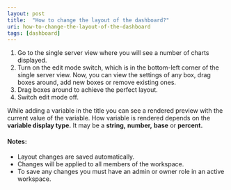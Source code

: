 ```yaml
---
layout: post
title:  "How to change the layout of the dashboard?"
uri: how-to-change-the-layout-of-the-dashboard
tags: [dashboard]
---
```


1.  Go to the single server view where you will see a number of charts displayed.
2.  Turn on the edit mode switch, which is in the bottom-left corner of the single server view. Now, you can view the settings of any box, drag boxes around, add new boxes or remove existing ones.
3.  Drag boxes around to achieve the perfect layout.
4.  Switch edit mode off.

<!--more-->


While adding a variable in the title you can see a rendered preview with the current value of the variable. How variable is rendered depends on the **variable display type.** It may be a **string,** **number,** **base** or **percent.**

#### Notes:

*   Layout changes are saved automatically.
*   Changes will be applied to all members of the workspace.
*   To save any changes you must have an admin or owner role in an active workspace.